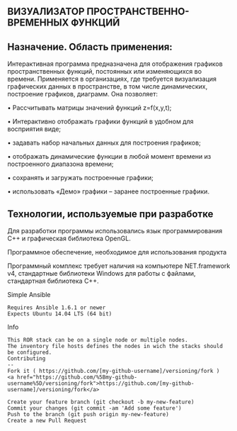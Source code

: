 ВИЗУАЛИЗАТОР ПРОСТРАНСТВЕННО-ВРЕМЕННЫХ ФУНКЦИЙ
-------------
Назначение. Область применения:
------
Интерактивная программа предназначена для отображения графиков пространственных функций, постоянных или изменяющихся во времени. Применяется в организациях, где требуется визуализация графических данных в пространстве, в том числе динамических, построение графиков, диаграмм. Она позволяет:

•	Рассчитывать матрицы значений функций z=f(x,y,t);

•	Интерактивно отображать графики функций в удобном для восприятия виде;

•	задавать набор начальных данных для построения графиков;

•	отображать динамические функции в любой момент времени из построенного диапазона времени;

•	сохранять и загружать построенные графики;

•	использовать «Демо» графики – заранее построенные графики.

Технологии, используемые при разработке
---
Для разработки программы использовались язык программирования C++ и графическая библиотека OpenGL.

Программное обеспечение, необходимое для использования продукта

Программный комплекс требует наличия на компьютере NET.framework v4, стандартные библиотеки Windows для работы с файлами, стандартная библиотека C++.

Simple Ansible

    Requires Ansible 1.6.1 or newer
    Expects Ubuntu 14.04 LTS (64 bit)

Info

    This ROR stack can be on a single node or multiple nodes. 
    The inventory file hosts defines the nodes in wich the stacks should be configured.
    Contributing
    --
    Fork it ( https://github.com/[my-github-username]/versioning/fork )
    <a href="https://github.com/%5Bmy-github-username%5D/versioning/fork">https://github.com/[my-github-username]/versioning/fork</a>
    
    Create your feature branch (git checkout -b my-new-feature)
    Commit your changes (git commit -am 'Add some feature')
    Push to the branch (git push origin my-new-feature)
    Create a new Pull Request

